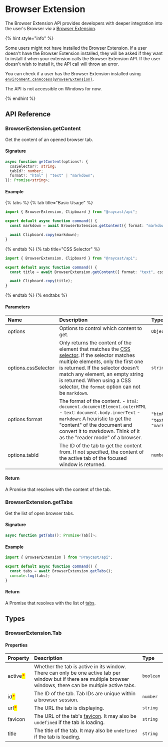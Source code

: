 # Browser Extension

The Browser Extension API provides developers with deeper integration into the user's Browser _via_ a [Browser Extension](https://raycast.com/browser-extension).

{% hint style="info" %}

Some users might not have installed the Browser Extension. If a user doesn't have the Browser Extension installed, they will be asked if they want to install it when your extension calls the Browser Extension API. If the user doesn't wish to install it, the API call will throw an error.

You can check if a user has the Browser Extension installed using [`environment.canAccess(BrowserExtension)`](./environment.md).

The API is not accessible on Windows for now.

{% endhint %}

## API Reference

### BrowserExtension.getContent

Get the content of an opened browser tab.

#### Signature

```typescript
async function getContent(options?: {
  cssSelector?: string;
  tabId?: number;
  format?: "html" | "text" | "markdown";
}): Promise<string>;
```

#### Example

{% tabs %}
{% tab title="Basic Usage" %}

```typescript
import { BrowserExtension, Clipboard } from "@raycast/api";

export default async function command() {
  const markdown = await BrowserExtension.getContent({ format: "markdown" });

  await Clipboard.copy(markdown);
}
```

{% endtab %}
{% tab title="CSS Selector" %}

```typescript
import { BrowserExtension, Clipboard } from "@raycast/api";

export default async function command() {
  const title = await BrowserExtension.getContent({ format: "text", cssSelector: "title" });

  await Clipboard.copy(title);
}
```

{% endtab %}
{% endtabs %}

#### Parameters

| Name | Description | Type |
| :--- | :--- | :--- |
| options | Options to control which content to get. | <code>Object</code> |
| options.cssSelector | Only returns the content of the element that matches the [CSS selector](https://developer.mozilla.org/en-US/docs/Web/CSS/CSS_selectors).    If the selector matches multiple elements, only the first one is returned.  If the selector doesn't match any element, an empty string is returned.    When using a CSS selector, the `format` option can not be `markdown`. | <code>string</code> |
| options.format | The format of the content.    - `html`: `document.documentElement.outerHTML`  - `text`: `document.body.innerText`  - `markdown`: A heuristic to get the "content" of the document and convert it to markdown. Think of it as the "reader mode" of a browser. | <code>"html"</code> or <code>"text"</code> or <code>"markdown"</code> |
| options.tabId | The ID of the tab to get the content from. If not specified, the content of the active tab of the focused window is returned. | <code>number</code> |

#### Return

A Promise that resolves with the content of the tab.

### BrowserExtension.getTabs

Get the list of open browser tabs.

#### Signature

```typescript
async function getTabs(): Promise<Tab[]>;
```

#### Example

```typescript
import { BrowserExtension } from "@raycast/api";

export default async function command() {
  const tabs = await BrowserExtension.getTabs();
  console.log(tabs);
}
```

#### Return

A Promise that resolves with the list of [tabs](#browserextension.tab).

## Types

### BrowserExtension.Tab

#### Properties

| Property | Description | Type |
| :--- | :--- | :--- |
| active<mark style="color:red;">*</mark> | Whether the tab is active in its window.  There can only be one active tab per window but if there are multiple browser windows, there can be multiple active tabs. | <code>boolean</code> |
| id<mark style="color:red;">*</mark> | The ID of the tab. Tab IDs are unique within a browser session. | <code>number</code> |
| url<mark style="color:red;">*</mark> | The URL the tab is displaying. | <code>string</code> |
| favicon | The URL of the tab's [favicon](https://developer.mozilla.org/en-US/docs/Glossary/Favicon). It may also be `undefined` if the tab is loading. | <code>string</code> |
| title | The title of the tab. It may also be `undefined` if the tab is loading. | <code>string</code> |
